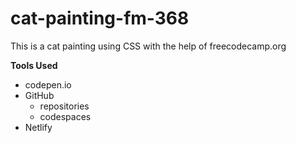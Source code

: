 # cat-painting-fm-368
This is a cat painting using CSS with the help of freecodecamp.org

**Tools Used**
* codepen.io
* GitHub
    * repositories
    * codespaces
* Netlify